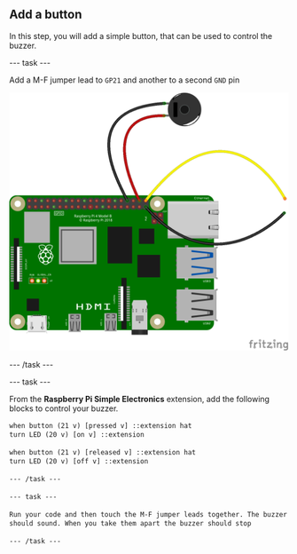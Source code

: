 ## Add a button

In this step, you will add a simple button, that can be used to control the buzzer.

--- task ---

Add a M-F jumper lead to `GP21` and another to a second `GND` pin

![buzzer wired to GP20 and GND and additional jumper leads wired to GP21 and GND](images/buzzer-and-button.png)

--- /task ---

--- task ---

From the **Raspberry Pi Simple Electronics** extension, add the following blocks to control your buzzer.

```blocks3
when button (21 v) [pressed v] ::extension hat
turn LED (20 v) [on v] ::extension

when button (21 v) [released v] ::extension hat
turn LED (20 v) [off v] ::extension

--- /task ---

--- task ---

Run your code and then touch the M-F jumper leads together. The buzzer should sound. When you take them apart the buzzer should stop

--- /task ---